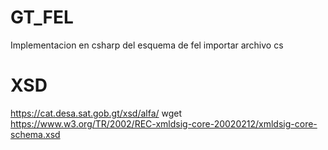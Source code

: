 # GT_FEL
Implementacion en csharp del esquema de fel
importar archivo cs

# XSD
https://cat.desa.sat.gob.gt/xsd/alfa/
wget https://www.w3.org/TR/2002/REC-xmldsig-core-20020212/xmldsig-core-schema.xsd